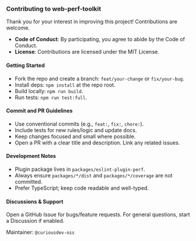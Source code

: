 ### Contributing to web-perf-toolkit

Thank you for your interest in improving this project! Contributions are welcome.

- **Code of Conduct**: By participating, you agree to abide by the Code of Conduct.
- **License**: Contributions are licensed under the MIT License.

#### Getting Started
- Fork the repo and create a branch: `feat/your-change` or `fix/your-bug`.
- Install deps: `npm install` at the repo root.
- Build locally: `npm run build`.
- Run tests: `npm run test:full`.

#### Commit and PR Guidelines
- Use conventional commits (e.g., `feat:`, `fix:`, `chore:`).
- Include tests for new rules/logic and update docs.
- Keep changes focused and small where possible.
- Open a PR with a clear title and description. Link any related issues.

#### Development Notes
- Plugin package lives in `packages/eslint-plugin-perf`.
- Always ensure `packages/*/dist` and `packages/*/coverage` are not committed.
- Prefer TypeScript; keep code readable and well-typed.

#### Discussions & Support
Open a GitHub Issue for bugs/feature requests. For general questions, start a Discussion if enabled.

Maintainer: `@curiousdev-oss`


